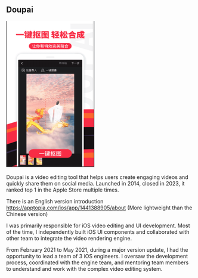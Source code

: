 ## Doupai

![](/images/sections/projects/doupai-1.png)


Doupai is a video editing tool that helps users create engaging videos and quickly share them on social media. Launched in 2014, closed in 2023, it ranked top 1 in the Apple Store multiple times. 

There is an English version introduction https://apptopia.com/ios/app/1441388905/about  (More lightweight than the Chinese version)

I was primarily responsible for iOS video editing and UI development. Most of the time, I independently built iOS UI components and collaborated with other team to integrate the video rendering engine. 


From February 2021 to May 2021, during a major version update, I had the opportunity to lead a team of 3 iOS engineers. I oversaw the development process, coordinated with the engine team, and mentoring team members to understand and work with the complex video editing system.